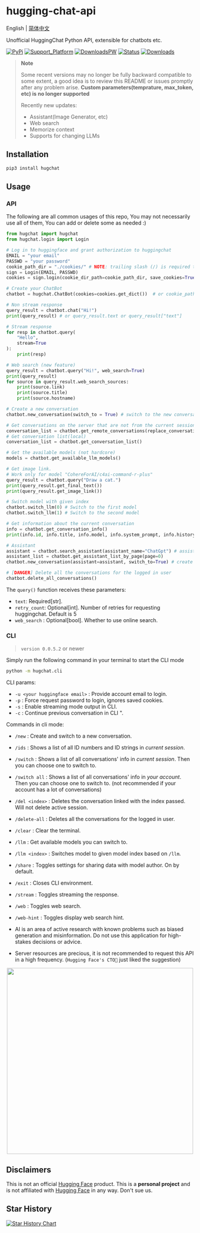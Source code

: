 # hugging-chat-api

English | [简体中文](README_cn.md)

Unofficial HuggingChat Python API, extensible for chatbots etc.

[![PyPi](https://img.shields.io/pypi/v/hugchat.svg?logo=pypi&logoColor=white)](https://pypi.python.org/pypi/hugchat)
[![Support_Platform](https://img.shields.io/badge/3.6+-%234ea94b.svg?logo=python&logoColor=white)](https://pypi.python.org/pypi/hugchat)
[![DownloadsPW](https://img.shields.io/pypi/dw/hugchat?logo=download&logoColor=white)](https://pypi.python.org/pypi/hugchat)
[![Status](https://img.shields.io/badge/status-operational-%234ea94b.svg?logo=ok&logoColor=white)](https://pypi.python.org/pypi/hugchat)
[![Downloads](https://static.pepy.tech/badge/hugchat?logo=download&logoColor=white)](https://www.pepy.tech/projects/hugchat)


> **Note**
>
> Some recent versions may no longer be fully backward compatible to some extent, a good idea is to review this README or issues promptly after any problem arise.
> **Custom parameters(temprature, max_token, etc) is no longer supported**
> 
> Recently new updates:
> - Assistant(Image Generator, etc)
> - Web search
> - Memorize context
> - Supports for changing LLMs

## Installation
```bash
pip3 install hugchat
```

## Usage

### API

The following are all common usages of this repo, You may not necessarily use all of them, You can add or delete some as needed :)

```py
from hugchat import hugchat
from hugchat.login import Login

# Log in to huggingface and grant authorization to huggingchat
EMAIL = "your email"
PASSWD = "your password"
cookie_path_dir = "./cookies/" # NOTE: trailing slash (/) is required to avoid errors
sign = Login(EMAIL, PASSWD)
cookies = sign.login(cookie_dir_path=cookie_path_dir, save_cookies=True)

# Create your ChatBot
chatbot = hugchat.ChatBot(cookies=cookies.get_dict())  # or cookie_path="usercookies/<email>.json"

# Non stream response
query_result = chatbot.chat("Hi!")
print(query_result) # or query_result.text or query_result["text"]

# Stream response
for resp in chatbot.query(
    "Hello",
    stream=True
):
    print(resp)

# Web search (new feature)
query_result = chatbot.query("Hi!", web_search=True)
print(query_result)
for source in query_result.web_search_sources:
    print(source.link)
    print(source.title)
    print(source.hostname)

# Create a new conversation
chatbot.new_conversation(switch_to = True) # switch to the new conversation

# Get conversations on the server that are not from the current session (all your conversations in huggingchat)
conversation_list = chatbot.get_remote_conversations(replace_conversation_list=True)
# Get conversation list(local)
conversation_list = chatbot.get_conversation_list()

# Get the available models (not hardcore)
models = chatbot.get_available_llm_models()

# Get image link.
# Work only for model "CohereForAI/c4ai-command-r-plus"
query_result = chatbot.query("Draw a cat.")
print(query_result.get_final_text())
print(query_result.get_image_link())

# Switch model with given index
chatbot.switch_llm(0) # Switch to the first model
chatbot.switch_llm(1) # Switch to the second model

# Get information about the current conversation
info = chatbot.get_conversation_info()
print(info.id, info.title, info.model, info.system_prompt, info.history)

# Assistant
assistant = chatbot.search_assistant(assistant_name="ChatGpt") # assistant name list in https://huggingface.co/chat/assistants
assistant_list = chatbot.get_assistant_list_by_page(page=0)
chatbot.new_conversation(assistant=assistant, switch_to=True) # create a new conversation with assistant

# [DANGER] Delete all the conversations for the logged in user
chatbot.delete_all_conversations()
```

The `query()` function receives these parameters:

- `text`: Required[str].
- `retry_count`: Optional[int]. Number of retries for requesting huggingchat. Default is 5
- `web_search` : Optional[bool]. Whether to use online search.

### CLI

> `version 0.0.5.2` or newer

Simply run the following command in your terminal to start the CLI mode

```bash
python -m hugchat.cli
```

CLI params:

- `-u <your huggingface email>` : Provide account email to login.
- `-p` : Force request password to login, ignores saved cookies.
- `-s` : Enable streaming mode output in CLI.
- `-c` : Continue previous conversation in CLI ".

Commands in cli mode:

- `/new` : Create and switch to a new conversation.
- `/ids` : Shows a list of all ID numbers and ID strings in *current session*.
- `/switch` : Shows a list of all conversations' info in *current session*. Then you can choose one to switch to.
- `/switch all` : Shows a list of all conversations' info in *your account*. Then you can choose one to switch to. (not recommended if your account has a lot of conversations)
- `/del <index>` : Deletes the conversation linked with the index passed. Will not delete active session.
- `/delete-all` : Deletes all the conversations for the logged in user.
- `/clear` : Clear the terminal.
- `/llm` : Get available models you can switch to.
- `/llm <index>` : Switches model to given model index based on `/llm`.
- `/share` : Toggles settings for sharing data with model author. On by default.
- `/exit` : Closes CLI environment.
- `/stream` : Toggles streaming the response.
- `/web` : Toggles web search.
- `/web-hint` : Toggles display web search hint.

- AI is an area of active research with known problems such as biased generation and misinformation. Do not use this application for high-stakes decisions or advice.
- Server resources are precious, it is not recommended to request this API in a high frequency.
(`Hugging Face's CTO🤗` just liked the suggestion)
<div align="center"><img width=500 src="https://github.com/Soulter/hugging-chat-api/assets/37870767/06e64501-02fb-4d4a-ab6f-cf18d8638ace"></img></div>


## Disclaimers

This is not an official [Hugging Face](https://huggingface.co/) product. This is a **personal project** and is not affiliated with [Hugging Face](https://huggingface.co/) in any way. Don't sue us.

## Star History

[![Star History Chart](https://api.star-history.com/svg?repos=Soulter/hugging-chat-api&type=Date)](https://star-history.com/#Soulter/hugging-chat-api&Date)

